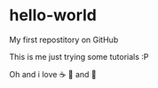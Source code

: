 # hello-world
My first repostitory on GitHub

This is me just trying some tutorials :P

Oh and i love :coffee: :pizza: and :beer:
